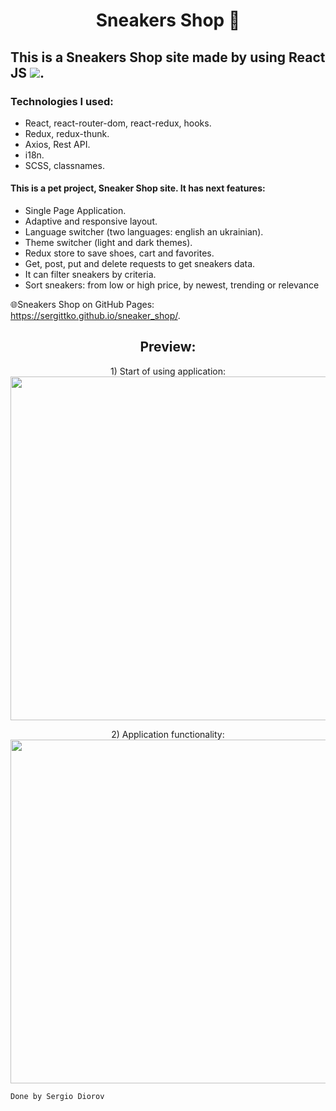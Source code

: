 <h1 align="center">Sneakers Shop 👟</h1>

## This is a Sneakers Shop site made by using React JS <img src="https://img.shields.io/badge/-464f5c?style=flat&logo=React">.

### Technologies I used:
*	React, react-router-dom, react-redux, hooks.
*	Redux, redux-thunk.
*	Axios, Rest API.
*	i18n.
*	SCSS, classnames.

#### This is a pet project, Sneaker Shop site. It has next features: 
* Single Page Application.
* Adaptive and responsive layout.
* Language switcher (two languages: english an ukrainian).
* Theme switcher (light and dark themes).
* Redux store to save shoes, cart and favorites.
* Get, post, put and delete requests to get sneakers data.
* It can filter sneakers by criteria.
* Sort sneakers: from low or high price, by newest, trending or relevance

🌐Sneakers Shop on GitHub Pages: https://sergittko.github.io/sneaker_shop/. <br/>
<h2 align="center">
 Preview:
</h2>
 
<p align="center">
1) Start of using application: <br/>
<img src="https://user-images.githubusercontent.com/62090645/198835627-2936267d-835e-4da9-88a3-4858dbf19b86.gif" width="550"> <br/>
</p>

<p align="center">
2) Application functionality: <br/>
<img src="https://user-images.githubusercontent.com/62090645/198883133-d42ad537-54d4-455a-b522-538bf25c7790.gif" width="550"> <br/>
</p>

`Done by Sergio Diorov`
